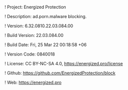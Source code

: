 ! Project: Energized Protection

! Description: ad.porn.malware blocking.

! Version: 6.32.0810.22.03.084.00

! Build Version: 22.03.084.00

! Build Date: Fri, 25 Mar 22 00:18:58 +06

! Version Code: 0840018

! License: CC BY-NC-SA 4.0, https://energized.pro/license

! Github: https://github.com/EnergizedProtection/block

! Web: https://energized.pro
